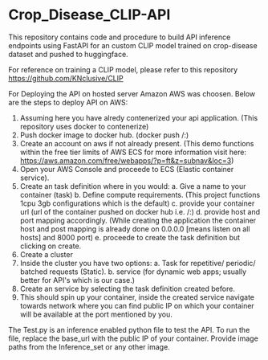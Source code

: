 # Crop_Disease_CLIP-API
This repository contains code and procedure to build API inference endpoints using FastAPI for an custom CLIP model trained on crop-disease dataset and pushed to huggingface.

For reference on training a CLIP model, please refer to this repository https://github.com/KNclusive/CLIP

For Deploying the API on hosted server Amazon AWS was choosen. Below are the steps to deploy API on AWS:
1. Assuming here you have alredy contenerized your api application. (This repository uses docker to contenerize)
2. Push docker image to docker hub. (docker push <yourreponame>/<yourapplicationname>:<yourtagname>)
3. Create an account on aws if not already present. (This demo functions within the free tier limits of AWS ECS for more information visit here: https://aws.amazon.com/free/webapps/?p=ft&z=subnav&loc=3)
4. Open your AWS Console and proceede to ECS (Elastic container service).
5. Create an task definition where in you would:
   a. Give a name to your container (task)
   b. Define compute requirements. (This project functions 1cpu 3gb configurations which is the default)
   c. provide your container url (url of the container pushed on docker hub i.e. <yourreponame>/<yourapplicationname>:<yourtagname>)
   d. provide host and port mapping accordingly. (While creating the application the container host and post mapping is already done on 0.0.0.0 [means listen on all hosts] and 8000 port)
   e. proceede to create the task definition but clicking on create.
6. Create a cluster
7. Inside the cluster you have two options:
   a. Task for repetitive/ periodic/ batched requests (Static).
   b. service (for dynamic web apps; usually better for API's which is our case.)
8. Create an service by selecting the task definition created before.
9. This should spin up your container, inside the created service navigate towards network where you can find public IP on which your container will be available at the port mentioned by you.


The Test.py is an inference enabled python file to test the API. To run the file, replace the base_url with the public IP of your container. Provide image paths from the Inference_set or any other image.

